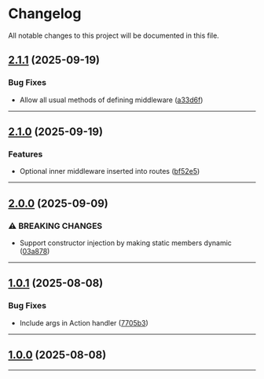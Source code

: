 <!--- BEGIN HEADER -->
# Changelog

All notable changes to this project will be documented in this file.
<!--- END HEADER -->

## [2.1.1](https://github.com/groton-school/slim-norms/compare/v2.1.0...v2.1.1) (2025-09-19)

### Bug Fixes

* Allow all usual methods of defining middleware ([a33d6f](https://github.com/groton-school/slim-norms/commit/a33d6fff065b4577b5251be665271a9e49148de9))


---

## [2.1.0](https://github.com/groton-school/slim-norms/compare/v2.0.0...v2.1.0) (2025-09-19)

### Features

* Optional inner middleware inserted into routes ([bf52e5](https://github.com/groton-school/slim-norms/commit/bf52e5c975ca577006b7f44cafcdd14464c1b9b3))


---

## [2.0.0](https://github.com/groton-school/slim-norms/compare/v1.0.1...v2.0.0) (2025-09-09)

### ⚠ BREAKING CHANGES

* Support constructor injection by making static members dynamic ([03a878](https://github.com/groton-school/slim-norms/commit/03a8788d4faaeafb875932448cf97c9d6f530623))


---

## [1.0.1](https://github.com/groton-school/slim-norms/compare/v1.0.0...v1.0.1) (2025-08-08)

### Bug Fixes

* Include args in Action handler ([7705b3](https://github.com/groton-school/slim-norms/commit/7705b34abac8bf3856cbbadb9a075e34670ba3db))


---

## [1.0.0](https://github.com/groton-school/slim-norms/compare/19c729edd285b2d08b71e06ba45cfd2fef17e6c8...v1.0.0) (2025-08-08)


---

